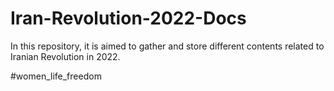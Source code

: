 # Iran-Revolution-2022-Docs
In this repository, it is aimed to gather and store different contents  related to Iranian Revolution in 2022. 



#women_life_freedom
